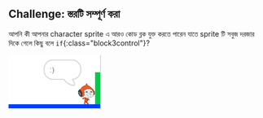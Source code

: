 ## Challenge: স্তরটি সম্পূর্ণ করা

আপনি কী আপনার character sprite এ আরও কোড ব্লক যুক্ত করতে পারেন যাতে sprite টি সবুজ দরজার দিকে গেলে কিছু বলে `if`{:class="block3control"}?

![screenshot](images/dodge-win.png)